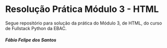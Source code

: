 # Resolução Prática Módulo 3 - HTML

Segue repositório para solução da prática do Módulo 3, de HTML, do curso de Fullstack Python da EBAC.

#### **_Fábio Felipe dos Santos_**
